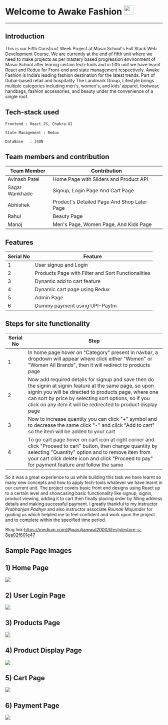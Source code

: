 # Welcome to Awake Fashion <img src="https://raw.githubusercontent.com/MartinHeinz/MartinHeinz/master/wave.gif" width="30px">
---

**Introduction**
---
This is our Fifth Construct Week Project at Masai School's Full Stack Web Development Course. We are currently at the end of fifth unit where we need to make projects as per mastery based progression environment of Masai School after learnig certain tech-tools and in fifth unit we have learnt React and Redux for Front-end and state management respectively.
Awake Fashion is India’s leading fashion destination for the latest trends. Part of Dubai-based retail and hospitality The Landmark Group, Lifestyle brings multiple categories including men's, women's, and kids’ apparel, footwear, handbags, fashion accessories, and beauty under the convenience of a single roof. 
##  Tech-stack used
  
   ```
   Frontend : React JS, Chakra-UI
   
   State Management : Redux
   
   DataBase   : JSON
   ```
 ## Team members and contribution

 | Team Member            | Contribution                                                              |
| ----------------- | ------------------------------------------------------------------ |
| Avinash Patel | Home Page with Sliders and Product API |
| Sagar Wankhade | Signup, Login Page And Cart Page |
| Abhishek | Product's Detailed Page And Shop Later Page |
| Rahul | Beauty Page |
| Manoj | Men's Page, Women Page, And Kids Page |

## Features

 | Serial No            | Feature                                                              |
| ----------------- | ------------------------------------------------------------------ |
| 1 | User signup and Login |
| 2 | Products Page with Filter and Sort Functionalities |
| 3 | Dynamic add to cart feature |
| 4 | Dynamic cart page using Redux |
| 5 | Admin Page |
| 6 | Dummy payment using UPI-Paytm |

**Steps for site functionality**
  --
  
  | Serial No            | Step                                                              |
| ----------------- | ------------------------------------------------------------------ |
| 1 | In home page hover on "Category" present in navbar, a dropdown will appear where click either "Women" or "Women All Brands", then it will redirect to products page|
| 2| Now add required details for signup and save then do the signin at signin feature at the same page, so upon signin you will be directed to products page, where one can sort by price by selecting sort options, so if you click on any item it will be redirected to product display page |
| 3 | Now to increase quantity you can click "+" symbol and to decrease the same click "-" and click "Add to cart" so the item will be added to your cart|
| 4 | To go cart page hover on cart icon at right corner and click "Proceed to cart" button, then change quantity by selecting "Quantity" option and to remove item from your cart click delete icon and click "Proceed to pay" for payment feature and follow the same|

  So it was a great experience to us while building this task we have learnt so many new concepts and how to apply tech-tools whatever we have learnt in our current unit. The project covers basic front end designs using React up to a certain level and showcasing basic functionality like signup, signin, product viewing, adding it to cart then finally placing order by filling address details and making successful payment. I greatly thankful to my instructor *Prabhanjan Padhye* and also instructor associate *Rounak Mojumder* for guiding us which helpled me to feel confident and work upon the project and to complete within the specified time period.
  
  Blog link:https://medium.com/@paruljamwal2000/lifestylestore-s-8ea02f601e47
  
  **Sample Page Images**
  ---
  
  **1) Home Page**
  ---
  <img src="https://miro.medium.com/max/1400/1*A2f960MpgL_Q3TCHd76tZw.png"></img>
  
  
  **2) User Login Page**
   ---
<img src="https://miro.medium.com/max/1400/1*kL1UUG3eYg9694UNJQjUEA.png"></img>

  **3) Products Page**
  ---
<img src="https://miro.medium.com/max/1400/1*FvjVOPOfsEqLjNPC8oWJzA.png"></img>

  **4) Product Display Page**
  ---
<img src="https://miro.medium.com/max/1400/1*5XQuSW3OezumrRqThUSFtg.png"></img>

  **5) Cart Page**
  ---
<img src="https://miro.medium.com/max/1400/1*eK3d0XnlyRm1RIZFvCjN7w.png"></img>

  **6) Payment Page**
  ---
<img src="https://miro.medium.com/max/1400/1*8lOoLP2q-pJVEUW7Z1vdwQ.png"></img>

